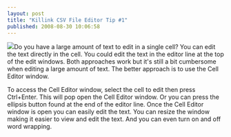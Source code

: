 ```yaml
---
layout: post
title: "Killink CSV File Editor Tip #1"
published: 2008-08-30 10:06:58
---
```

[![](http://blog.whitepeaksoftware.com/wp-content/uploads/2008/08/celleditor.jpg)](http://blog.whitepeaksoftware.com/wp-content/uploads/2008/08/celleditor.jpg)Do you have a large amount of text to edit in a single cell? You can edit the text directly in the cell. You could edit the text in the editor line at the top of the edit windows. Both approaches work but it's still a bit cumbersome when editing a large amount of text. The better approach is to use the Cell Editor window. 

To access the Cell Editor window, select the cell to edit then press Ctrl+Enter. This will pop open the Cell Editor window. Or you can press the ellipsis button found at the end of the editor line. Once the Cell Editor window is open you can easily edit the text. You can resize the window making it easier to view and edit the text. And you can even turn on and off word wrapping.
